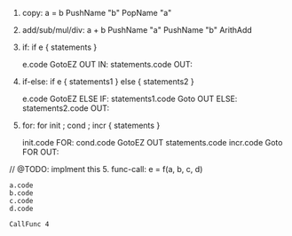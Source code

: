 1. copy:
    a = b
    PushName "b"
    PopName "a"

2. add/sub/mul/div:
    a + b
    PushName "a"
    PushName "b"
    ArithAdd <nil>

3. if:
    if e {
        statements
    }

    e.code
    GotoEZ OUT
    IN:
    statements.code
    OUT:

4. if-else:
    if e {
        statements1
    } else {
        statements2
    }

    e.code
    GotoEZ ELSE
    IF:
    statements1.code
    Goto OUT
    ELSE:
    statements2.code
    OUT:

5. for:
    for init ; cond ; incr {
        statements
    }

    init.code
    FOR:
    cond.code
    GotoEZ OUT
    statements.code
    incr.code
    Goto FOR
    OUT:

// @TODO: implment this
5. func-call:
    e = f(a, b, c, d)
    
    a.code
    b.code
    c.code
    d.code

    CallFunc 4
